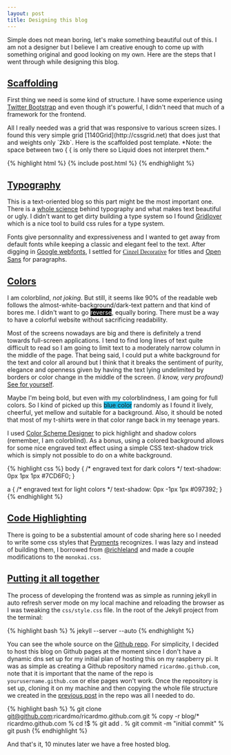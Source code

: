 ```yaml
---
layout: post
title: Designing this blog
---
```



Simple does not mean boring, let's make something beautiful out of this. I am not a designer but I believe I am creative enough to come up with something original and good looking on my own. Here are the steps that I went through while designing this blog.


## [Scaffolding](#scaffolding)

First thing we need is some kind of structure. I have some experience using [Twitter Bootstrap](http://twitter.github.com/bootstrap/) and even though it's powerful, I didn't need that much of a framework for the frontend.



<aside markdown='1'>
All I really needed was a grid that was responsive to various screen sizes. I found this very simple grid [1140Grid](http://cssgrid.net) that does just that and weights only `2kb`. Here is the scaffolded post template. *Note: the space between two { { is only there so Liquid does not interpret them.*
</aside>

{% highlight html %}
{% include post.html %}
{% endhighlight %}


## [Typography](#typography)

This is a text-oriented blog so this part might be the most important one. There is a [whole science](http://www.alistapart.com/articles/more-meaningful-typography/) behind typography and what makes text beautiful or ugly. I didn't want to get dirty building a type system so I found [Gridlover](http://www.gridlover.net) which is a nice tool to build css rules for a type system.

Fonts give personnality and expressiveness and I wanted to get away from default fonts while keeping a classic and elegant feel to the text. After digging in [Google webfonts](http://www.google.com/webfonts), I settled for [<span style="font-family: 'Cinzel Decorative', cursive;">Cinzel Decorative</span>](http://www.google.com/webfonts/specimen/Cinzel+Decorative) for titles and [Open Sans](http://www.google.com/webfonts/specimen/Open+Sans) for paragraphs.

## [Colors](#colors)

I am colorblind, *not joking*. But still, it seems like 90% of the readable web follows the <span style="background: #fefefe;">almost-white-background/dark-text</span> pattern and that kind of bores me. I didn't want to go <span style="background: #010101;color:#fefefe;">reverse</span>, equally boring. There must be a way to have a colorful website without sacrificing readability.

Most of the screens nowadays are big and there is definitely a trend towards full-screen applications. I tend to find long lines of text quite difficult to read so I am going to limit text to a moderately narrow column in the middle of the page. That being said, I could put a white background for the text and color all around but I think that it breaks the sentiment of purity, elegance and openness given by having the text lying undelimited by borders or color change in the middle of the screen. <em>(I know, very profound)</em> [See for yourself](/alternate-index.html).

Maybe I'm being bold, but even with my colorblindness, I am going for full colors. So I kind of picked up this <span style="background-color: #1bb5e0;">blue color</span> randomly as I found it lively, cheerful, yet mellow and suitable for a background. Also, it should be noted that most of my t-shirts were in that color range back in my teenage years.

I used [Color Scheme Designer](http://colorschemedesigner.com/) to pick highlight and shadow colors (remember, I am colorblind). As a bonus, using a colored background allows for some nice engraved text effect using a simple CSS text-shadow trick which is simply not possible to do on a white background.

{% highlight css %}
body {
    /* engraved text for dark colors */
    text-shadow: 0px 1px 1px #7CD6F0;
}

a {
    /* engraved text for light colors */
    text-shadow: 0px -1px 1px #097392;
}
{% endhighlight %}

## [Code Highlighting](#code_hilighting)

There is going to be a substential amount of code sharing here so I needed to write some css styles that [Pygments](http://pygments.org) recognizes. I was lazy and instead of building them, I borrowed from [@richleland](https://github.com/richleland/pygments-css) and made a couple modifications to the `monokai.css`.

## [Putting it all together](#putting_it_all_together)

The process of developing the frontend was as simple as running jekyll in auto refresh server mode on my local machine and reloading the browser as I was tweaking the `css/style.css` file. In the root of the Jekyll project from the terminal:

{% highlight bash %}
% jekyll --server --auto
{% endhighlight %}

You can see the whole source on the [Github repo](https://github.com/ricardmo/ricardmo.github.com/). For simplicity, I decided to host this blog on Github pages at the moment since I don't have a dynamic dns set up for my initial plan of hosting this on my raspberry pi. It was as simple as creating a Github repository named `ricardmo.github.com`, note that it is important that the name of the repo is `yourusername.github.com` or else pages won't work.
Once the repository is set up, cloning it on my machine and then copying the whole file structure we created in the [previous post](/2013/01/01/the-making-of-this-blog/) in the repo was all I needed to do.

{% highlight bash %}
% git clone git@github.com:ricardmo/ricardmo.github.com.git
% copy -r blog/* ricardmo.github.com
% cd !$
% git add .
% git commit -m "initial commit"
% git push
{% endhighlight %}

And that's it, 10 minutes later we have a free hosted blog.
